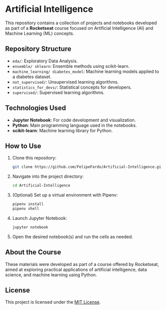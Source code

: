 # Artificial Intelligence

This repository contains a collection of projects and notebooks developed as part of a **Rocketseat** course focused on Artificial Intelligence (AI) and Machine Learning (ML) concepts.

## Repository Structure

- `eda/`: Exploratory Data Analysis.
- `ensemble/ sklearn`: Ensemble methods using scikit-learn.
- `machine_learning/ diabetes_model`: Machine learning models applied to a diabetes dataset.
- `not_supervised/`: Unsupervised learning algorithms.
- `statistics_for_devs/`: Statistical concepts for developers.
- `supervised/`: Supervised learning algorithms.

## Technologies Used

- **Jupyter Notebook**: For code development and visualization.
- **Python**: Main programming language used in the notebooks.
- **scikit-learn**: Machine learning library for Python.

## How to Use

1. Clone this repository:
   ```bash
   git clone https://github.com/FelipeFardo/Artificial-Intelligence.git
   ```
2. Navigate into the project directory:
   ```bash
   cd Artificial-Intelligence
   ```
3. (Optional) Set up a virtual environment with Pipenv:
   ```bash
   pipenv install
   pipenv shell
   ```
4. Launch Jupyter Notebook:
   ```bash
   jupyter notebook
   ```
5. Open the desired notebook(s) and run the cells as needed.

## About the Course
These materials were developed as part of a course offered by Rocketseat, aimed at exploring practical applications of artificial intelligence, data science, and machine learning using Python.

## License

This project is licensed under the [MIT License](LICENSE).
